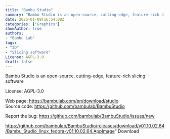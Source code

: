 ```yaml
---
title: "Bambu Studio"
summary: "Bambu Studio is an open-source, cutting-edge, feature-rich slicing software"
date: 2025-01-09T16:54:00Z
categories: ["Graphics"]
showAuthor: true
authors:
- "Bambu Lab"
tags: 
- "3D"
- "Slicing software"
License: AGPL-3.0
draft: false
---
```


Bambu Studio is an open-source, cutting-edge, feature-rich slicing software

License: AGPL-3.0

Web page: <https://bambulab.com/en/download/studio>  
Source code: <https://github.com/bambulab/BambuStudio>

Report the bug: <https://github.com/bambulab/BambuStudio/issues/new>  

https://github.com/bambulab/BambuStudio/releases/download/v01.10.02.64/Bambu_Studio_linux_fedora-v01.10.02.64.AppImage" 
Download
